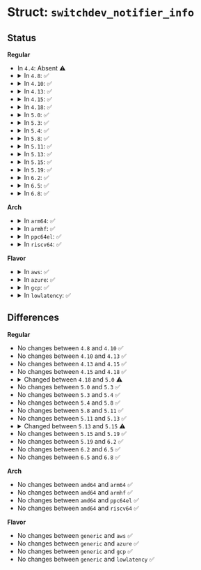 # Struct: <code>switchdev_notifier_info</code>

## Status
<b>Regular</b>
<ul>
<li>
In <code>4.4</code>: Absent ⚠️
</li>
<li>
<details>
<summary>In <code>4.8</code>: ✅</summary>

```c
struct switchdev_notifier_info {
    struct net_device *dev;
};
```
</details>
</li>
<li>
<details>
<summary>In <code>4.10</code>: ✅</summary>

```c
struct switchdev_notifier_info {
    struct net_device *dev;
};
```
</details>
</li>
<li>
<details>
<summary>In <code>4.13</code>: ✅</summary>

```c
struct switchdev_notifier_info {
    struct net_device *dev;
};
```
</details>
</li>
<li>
<details>
<summary>In <code>4.15</code>: ✅</summary>

```c
struct switchdev_notifier_info {
    struct net_device *dev;
};
```
</details>
</li>
<li>
<details>
<summary>In <code>4.18</code>: ✅</summary>

```c
struct switchdev_notifier_info {
    struct net_device *dev;
};
```
</details>
</li>
<li>
<details>
<summary>In <code>5.0</code>: ✅</summary>

```c
struct switchdev_notifier_info {
    struct net_device *dev;
    struct netlink_ext_ack *extack;
};
```
</details>
</li>
<li>
<details>
<summary>In <code>5.3</code>: ✅</summary>

```c
struct switchdev_notifier_info {
    struct net_device *dev;
    struct netlink_ext_ack *extack;
};
```
</details>
</li>
<li>
<details>
<summary>In <code>5.4</code>: ✅</summary>

```c
struct switchdev_notifier_info {
    struct net_device *dev;
    struct netlink_ext_ack *extack;
};
```
</details>
</li>
<li>
<details>
<summary>In <code>5.8</code>: ✅</summary>

```c
struct switchdev_notifier_info {
    struct net_device *dev;
    struct netlink_ext_ack *extack;
};
```
</details>
</li>
<li>
<details>
<summary>In <code>5.11</code>: ✅</summary>

```c
struct switchdev_notifier_info {
    struct net_device *dev;
    struct netlink_ext_ack *extack;
};
```
</details>
</li>
<li>
<details>
<summary>In <code>5.13</code>: ✅</summary>

```c
struct switchdev_notifier_info {
    struct net_device *dev;
    struct netlink_ext_ack *extack;
};
```
</details>
</li>
<li>
<details>
<summary>In <code>5.15</code>: ✅</summary>

```c
struct switchdev_notifier_info {
    struct net_device *dev;
    struct netlink_ext_ack *extack;
    const void *ctx;
};
```
</details>
</li>
<li>
<details>
<summary>In <code>5.19</code>: ✅</summary>

```c
struct switchdev_notifier_info {
    struct net_device *dev;
    struct netlink_ext_ack *extack;
    const void *ctx;
};
```
</details>
</li>
<li>
<details>
<summary>In <code>6.2</code>: ✅</summary>

```c
struct switchdev_notifier_info {
    struct net_device *dev;
    struct netlink_ext_ack *extack;
    const void *ctx;
};
```
</details>
</li>
<li>
<details>
<summary>In <code>6.5</code>: ✅</summary>

```c
struct switchdev_notifier_info {
    struct net_device *dev;
    struct netlink_ext_ack *extack;
    const void *ctx;
};
```
</details>
</li>
<li>
<details>
<summary>In <code>6.8</code>: ✅</summary>

```c
struct switchdev_notifier_info {
    struct net_device *dev;
    struct netlink_ext_ack *extack;
    const void *ctx;
};
```
</details>
</li>
</ul>
<b>Arch</b>
<ul>
<li>
<details>
<summary>In <code>arm64</code>: ✅</summary>

```c
struct switchdev_notifier_info {
    struct net_device *dev;
    struct netlink_ext_ack *extack;
};
```
</details>
</li>
<li>
<details>
<summary>In <code>armhf</code>: ✅</summary>

```c
struct switchdev_notifier_info {
    struct net_device *dev;
    struct netlink_ext_ack *extack;
};
```
</details>
</li>
<li>
<details>
<summary>In <code>ppc64el</code>: ✅</summary>

```c
struct switchdev_notifier_info {
    struct net_device *dev;
    struct netlink_ext_ack *extack;
};
```
</details>
</li>
<li>
<details>
<summary>In <code>riscv64</code>: ✅</summary>

```c
struct switchdev_notifier_info {
    struct net_device *dev;
    struct netlink_ext_ack *extack;
};
```
</details>
</li>
</ul>
<b>Flavor</b>
<ul>
<li>
<details>
<summary>In <code>aws</code>: ✅</summary>

```c
struct switchdev_notifier_info {
    struct net_device *dev;
    struct netlink_ext_ack *extack;
};
```
</details>
</li>
<li>
<details>
<summary>In <code>azure</code>: ✅</summary>

```c
struct switchdev_notifier_info {
    struct net_device *dev;
    struct netlink_ext_ack *extack;
};
```
</details>
</li>
<li>
<details>
<summary>In <code>gcp</code>: ✅</summary>

```c
struct switchdev_notifier_info {
    struct net_device *dev;
    struct netlink_ext_ack *extack;
};
```
</details>
</li>
<li>
<details>
<summary>In <code>lowlatency</code>: ✅</summary>

```c
struct switchdev_notifier_info {
    struct net_device *dev;
    struct netlink_ext_ack *extack;
};
```
</details>
</li>
</ul>

## Differences
<b>Regular</b>
<ul>
<li>
No changes between <code>4.8</code> and <code>4.10</code> ✅
</li>
<li>
No changes between <code>4.10</code> and <code>4.13</code> ✅
</li>
<li>
No changes between <code>4.13</code> and <code>4.15</code> ✅
</li>
<li>
No changes between <code>4.15</code> and <code>4.18</code> ✅
</li>
<li>
<details>
<summary>Changed between <code>4.18</code> and <code>5.0</code> ⚠️</summary>
<ul>
<li>
<b>Field added. </b>
<code>struct netlink_ext_ack *extack</code>
</li>
</ul>
</details>
</li>
<li>
No changes between <code>5.0</code> and <code>5.3</code> ✅
</li>
<li>
No changes between <code>5.3</code> and <code>5.4</code> ✅
</li>
<li>
No changes between <code>5.4</code> and <code>5.8</code> ✅
</li>
<li>
No changes between <code>5.8</code> and <code>5.11</code> ✅
</li>
<li>
No changes between <code>5.11</code> and <code>5.13</code> ✅
</li>
<li>
<details>
<summary>Changed between <code>5.13</code> and <code>5.15</code> ⚠️</summary>
<ul>
<li>
<b>Field added. </b>
<code>const void *ctx</code>
</li>
</ul>
</details>
</li>
<li>
No changes between <code>5.15</code> and <code>5.19</code> ✅
</li>
<li>
No changes between <code>5.19</code> and <code>6.2</code> ✅
</li>
<li>
No changes between <code>6.2</code> and <code>6.5</code> ✅
</li>
<li>
No changes between <code>6.5</code> and <code>6.8</code> ✅
</li>
</ul>
<b>Arch</b>
<ul>
<li>
No changes between <code>amd64</code> and <code>arm64</code> ✅
</li>
<li>
No changes between <code>amd64</code> and <code>armhf</code> ✅
</li>
<li>
No changes between <code>amd64</code> and <code>ppc64el</code> ✅
</li>
<li>
No changes between <code>amd64</code> and <code>riscv64</code> ✅
</li>
</ul>
<b>Flavor</b>
<ul>
<li>
No changes between <code>generic</code> and <code>aws</code> ✅
</li>
<li>
No changes between <code>generic</code> and <code>azure</code> ✅
</li>
<li>
No changes between <code>generic</code> and <code>gcp</code> ✅
</li>
<li>
No changes between <code>generic</code> and <code>lowlatency</code> ✅
</li>
</ul>
